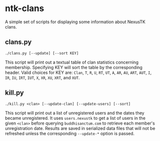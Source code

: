 ntk-clans
============
A simple set of scripts for displaying some information about NexusTK clans.

clans.py
--------

    ./clans.py [--update] [--sort KEY]

This script will print out a textual table of clan statistics concerning membership. Specifying KEY will sort the table by the corresponding header. Valid choices for KEY are:
`Clan`, `T`, `R`, `U`, `RT`, `UT`, `A`, `AR`, `AU`, `ART`, `AUT`, `I`, `IR`, `IU`, `IRT`, `IUT`, `X`, `XR`, `XU`, `XRT`, and `XUT`.

kill.py
-------

    ./kill.py <clan> [--update-clan] [--update-users] [--sort]

This script will print out a list of unregistered users and the dates they became unregistered. It uses `users.nexustk` to get a list of users in the given `<clan>` before querying `buddhisanctum.com` to retrieve each member's unregistration date. Results are saved in serialized data files that will not be refreshed unless the corresponding `--update-*` option is passed.
